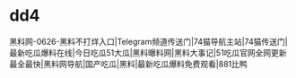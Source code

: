 # dd4
黑料网-0626-黑料不打烊入口|Telegram频道传送门|74猫导航主站|74猫传送门|最新吃瓜爆料在线|今日吃瓜51大瓜|黑料曝料网|黑料大事记|51吃瓜官网全网更新最全最快|黑料网导航|国产吃瓜|黑料|最新吃瓜爆料免费观看|881比鸭
